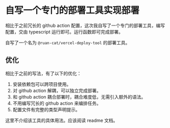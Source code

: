# 自写一个专门的部署工具实现部署

相比于之前冗长的 github action 配置，这次我自写了一个专门的部署工具，编写配置，交由 typescript 运行即可。运行函数即可完成部署。

自写了一个名为 `@ruan-cat/vercel-deploy-tool` 的部署工具。

## 优化

相比于之前的写法，有了以下的优化：

1. 安装依赖包可以跨项目使用。
2. 对 github action 解耦，可以独立完成部署。
3. 和 github action 耦合部署时，耦合难度低，无需引入额外的语法。
4. 不用编写冗长的 github action 来编排任务。
5. 配置文件有完整的类型声明提示。

这里不介绍该工具的具体用法。应该阅读 readme 文档。
